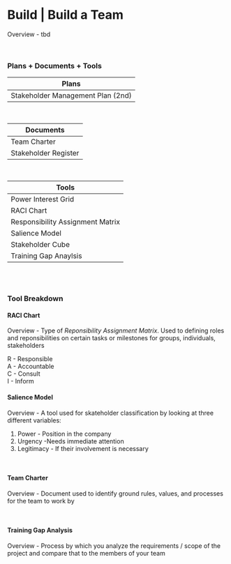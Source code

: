 # Build | Build a Team

Overview - tbd

<br>

### Plans + Documents + Tools

| Plans                             |
| --------------------------------- |
| Stakeholder Management Plan (2nd) |

<br>

| Documents            |
| -------------------- |
| Team Charter         |
| Stakeholder Register |

<br>

| Tools                            |
| -------------------------------- |
| Power Interest Grid              |
| RACI Chart                       |
| Responsibility Assignment Matrix |
| Salience Model                   |
| Stakeholder Cube                 |
| Training Gap Anaylsis            |

<br><br>

### Tool Breakdown

#### RACI Chart

Overview - Type of _Reponsibility Assignment Matrix_. Used to defining roles and reponsibilities on certain tasks or milestones for groups, individuals, stakeholders

R - Responsible  
A - Accountable  
C - Consult  
I - Inform

#### Salience Model

Overview - A tool used for skateholder classification by looking at three different variables:

1. Power - Position in the company
1. Urgency -Needs immediate attention
1. Legitimacy - If their involvement is necessary

<br>

#### Team Charter

Overview - Document used to identify ground rules, values, and processes for the team to work by

<br>

#### Training Gap Analysis

Overview - Process by which you analyze the requirements / scope of the project and compare that to the members of your team
